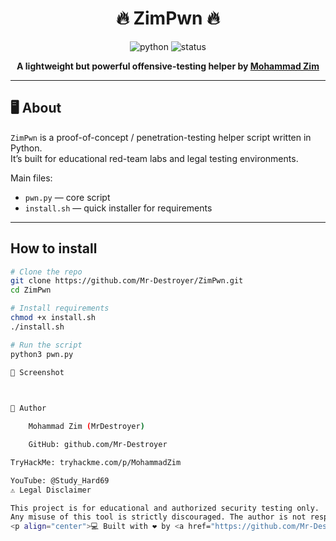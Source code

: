 <h1 align="center">🔥 ZimPwn 🔥</h1>

<p align="center">
  <img src="https://img.shields.io/badge/python-3.x-blue?style=for-the-badge&logo=python" alt="python">
  <img src="https://img.shields.io/badge/status-active-success?style=for-the-badge" alt="status">
</p>

<p align="center">
  <b>A lightweight but powerful offensive-testing helper by <a href="https://github.com/Mr-Destroyer">Mohammad Zim</a></b>
</p>

---

## 🖥️ About  

`ZimPwn` is a proof-of-concept / penetration-testing helper script written in Python.  
It’s built for educational red-team labs and legal testing environments.  

Main files:  

- `pwn.py` — core script  
- `install.sh` — quick installer for requirements  

---

## How to install

```bash
# Clone the repo
git clone https://github.com/Mr-Destroyer/ZimPwn.git
cd ZimPwn

# Install requirements
chmod +x install.sh
./install.sh

# Run the script
python3 pwn.py

📸 Screenshot

 

👤 Author

    Mohammad Zim (MrDestroyer)

    GitHub: github.com/Mr-Destroyer

TryHackMe: tryhackme.com/p/MohammadZim

YouTube: @Study_Hard69
⚠️ Legal Disclaimer

This project is for educational and authorized security testing only.
Any misuse of this tool is strictly discouraged. The author is not responsible for any damages or misuse.
<p align="center">💻 Built with ❤️ by <a href="https://github.com/Mr-Destroyer">Mohammad Zim</a></p> ```
